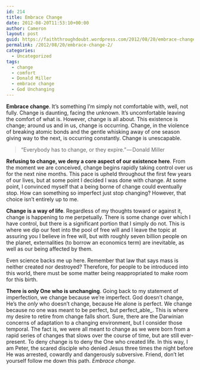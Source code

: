 ```yaml
---
id: 214
title: Embrace Change
date: 2012-08-20T11:53:10+00:00
author: Cameron
layout: post
guid: https://faiththroughdoubt.wordpress.com/2012/08/20/embrace-change/
permalink: /2012/08/20/embrace-change-2/
categories:
  - Uncategorized
tags:
  - change
  - comfort
  - Donald Miller
  - embrace change
  - God Unchanging
---
```

**Embrace change**. It’s something I’m simply not comfortable with, well, not fully. Change is daunting, facing the unknown. It’s uncomfortable leaving the comfort of what is. However, change is all about. This existence is change; around us and in us, change is occurring. Change, in the violence of breaking atomic bonds and the gentle whisking away of one season giving way to the next, is occurring constantly. Change is unescapable.

> “Everybody has to change, or they expire.” — Donald Miller

**Refusing to change, we deny a core aspect of our existence here**. From the moment we are conceived, change begins rapidly taking control over us for the next nine months. This pace is upheld throughout the first few years of our lives, but at some point I decided I was done with change. At some point, I convinced myself that a being borne of change could eventually stop. How can something so imperfect just stop changing? However, that choice isn’t entirely up to me.

**Change is a way of life**. Regardless of my thoughts toward or against it, change is happening to me perpetually. There is some change over which I have control, but there is a significant portion that I simply do not. This is where we dip our feet into the pool of free will and I leave the topic at assuring you I believe in free will, but with roughly seven billion people on the planet, externalities (to borrow an economics term) are inevitable, as well as our being affected by them.

Even science backs me up here. Remember that law that says mass is neither created nor destroyed? Therefore, for people to be introduced into this world, there must be some matter being reappropriated to make room for this birth.

**There is only One who is unchanging**. Going back to my statement of imperfection, we change because we’re imperfect. God doesn’t change, He’s the _only_ who doesn’t change, because He alone is perfect. We change because no one was meant to be perfect, but perfect_able_. This is where my desire to retire from change falls short. Sure, there are the Darwinian concerns of adaptation to a changing environment, but I consider those temporal. The fact is, we were all meant to change as we were born from a rapid series of changes that slows over the course of time, but are still ever-present. To deny change is to deny the One who created life. In this way, I am Peter, the scared disciple who denied Jesus three times the night before He was arrested, cowardly and dangerously subversive. Friend, don’t let yourself follow me down this path. _Embrace change_.
